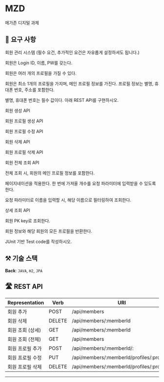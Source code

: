 # MZD
메가존 디지털 과제
## 📝 요구 사항

회원 관리 시스템 (필수 요건, 추가적인 요건은 자유롭게 설정하셔도 됩니다.)

회원은 Login ID, 이름, PW를 갖는다.

회원은 여러 개의 프로필을 가질 수 있다.

회원은 최소 1개의 프로필을 가지며, 메인 프로필 정보를 가진다.
프로필 정보는 별명, 휴대폰 번호, 주소를 포함한다.

별명, 휴대폰 번호는 필수 값이다.
아래 REST API를 구현하시오.

회원 생성 API

회원 프로필 생성 API

회원 프로필 수정 API

회원 삭제 API

회원 프로필 삭제 API

회원 전체 조회 API

전체 조회 시, 회원의 메인 프로필 정보를 포함한다.

페이지네이션을 적용한다. 한 번에 가져올 개수를 요청 파라미터에 입력받을 수 있도록 한다.

요청 파라미터로 이름을 입력할 시, 해당 이름으로 필터링하여 조회한다.

상세 조회 API

회원 PK key로 조회한다.

회원 정보와 해당 회원의 모든 프로필을 반환한다.

JUnit 기반 Test code를 작성하시오.

## ⚒ 기술 스택

**Back**: `JAVA`, `H2`, `JPA` 

## 🛣 REST API

| Representation | Verb | URI |
| --- | --- | --- |
| 회원 추가 | POST | /api/members |
| 회원 삭제 | DELETE | /api/members/:memberId|
| 회원 조회 (상세) | GET | /api/members/:memberId |
| 회원 조회 (전체) | GET | /api/members |
| 회원 프로필 추가 | POST | /api/members/:memberId/: |
| 회원 프로필 수정 | PUT | /api/members/:memberId/profiles/:profileId |
| 회원 프로필 삭제 | DELETE | /api/members/:memberId/profiles/:profileId |

---

